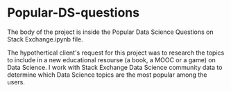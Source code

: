# Popular-DS-questions
The body of the project is inside the Popular Data Science Questions on Stack Exchange.ipynb file.

The hypothertical client's request for this project was to research the topics to include in a new educational resourse (a book, a MOOC or a game) on Data Science.
I work with Stack Exchange Data Science community data to determine which Data Science topics are the most popular among the users.
